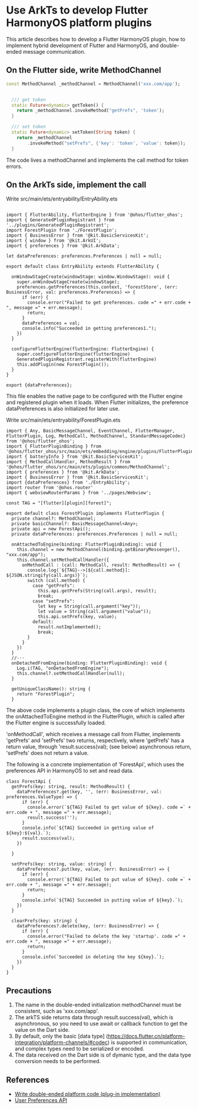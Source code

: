 # Use ArkTs to develop Flutter HarmonyOS platform plugins

This article describes how to develop a Flutter HarmonyOS plugin, how to implement hybrid development of Flutter and HarmonyOS, and double-ended message communication.

## On the Flutter side, write MethodChannel

```dart
const MethodChannel _methodChannel = MethodChannel('xxx.com/app');


  /// get token
  static Future<dynamic> getToken() {
    return _methodChannel.invokeMethod("getPrefs", 'token');
  }

  /// set token
  static Future<dynamic> setToken(String token) {
    return _methodChannel
        .invokeMethod("setPrefs", {'key': 'token', 'value': token});
  }

```

The code lives a methodChannel and implements the call method for token errors.

## On the ArkTs side, implement the call

Write src/main/ets/entryability/EntryAbility.ets

```ets

import { FlutterAbility, FlutterEngine } from '@ohos/flutter_ohos';
import { GeneratedPluginRegistrant } from '../plugins/GeneratedPluginRegistrant';
import ForestPlugin from './ForestPlugin';
import { BusinessError } from '@kit.BasicServicesKit';
import { window } from '@kit.ArkUI';
import { preferences } from '@kit.ArkData';

let dataPreferences: preferences.Preferences | null = null;

export default class EntryAbility extends FlutterAbility {

  onWindowStageCreate(windowStage: window.WindowStage): void {
    super.onWindowStageCreate(windowStage);
    preferences.getPreferences(this.context, 'forestStore', (err: BusinessError, val: preferences.Preferences) => {
      if (err) {
        console.error("Failed to get preferences. code =" + err.code + ", message =" + err.message);
        return;
      }
      dataPreferences = val;
      console.info("Succeeded in getting preferences1.");
    })
  }

  configureFlutterEngine(flutterEngine: FlutterEngine) {
    super.configureFlutterEngine(flutterEngine)
    GeneratedPluginRegistrant.registerWith(flutterEngine)
    this.addPlugin(new ForestPlugin());
  }
}

export {dataPreferences};
```

This file enables the native page to be configured with the Flutter engine and registered plugin when it loads. When Flutter initializes, the preference dataPreferences is also initialized for later use.

Write src/main/ets/entryability/ForestPlugin.ets

```ets
import { Any, BasicMessageChannel, EventChannel, FlutterManager, FlutterPlugin, Log, MethodCall, MethodChannel, StandardMessageCodec} from '@ohos/flutter_ohos';
import { FlutterPluginBinding } from '@ohos/flutter_ohos/src/main/ets/embedding/engine/plugins/FlutterPlugin';
import { batteryInfo } from '@kit.BasicServicesKit';
import { MethodCallHandler, MethodResult } from '@ohos/flutter_ohos/src/main/ets/plugin/common/MethodChannel';
import { preferences } from '@kit.ArkData';
import { BusinessError } from '@kit.BasicServicesKit';
import {dataPreferences} from './EntryAbility';
import router from '@ohos.router'
import { webviewRouterParams } from '../pages/Webview';

const TAG = "[flutter][plugin][forest]";

export default class ForestPlugin implements FlutterPlugin {
  private channel?: MethodChannel;
  private basicChannel?: BasicMessageChannel<Any>;
  private api = new ForestApi();
  private dataPreferences: preferences.Preferences | null = null;

  onAttachedToEngine(binding: FlutterPluginBinding): void {
    this.channel = new MethodChannel(binding.getBinaryMessenger(), "xxx.com/app");
    this.channel.setMethodCallHandler({
      onMethodCall : (call: MethodCall, result: MethodResult) => {
        console.log(`${TAG}-->[${call.method}]: ${JSON.stringify(call.args)}`);
        switch (call.method) {
          case "getPrefs":
            this.api.getPrefs(String(call.args), result);
            break;
          case "setPrefs":
            let key = String(call.argument("key"));
            let value = String(call.argument("value"));
            this.api.setPrefs(key, value);
          default:
            result.notImplemented();
            break;
        }
      }
    })
  }
  //···
  onDetachedFromEngine(binding: FlutterPluginBinding): void {
    Log.i(TAG, "onDetachedFromEngine");
    this.channel?.setMethodCallHandler(null);
  }

  getUniqueClassName(): string {
    return "ForestPlugin";
  }
```

The above code implements a plugin class, the core of which implements the onAttachedToEngine method in the FlutterPlugin, which is called after the Flutter engine is successfully loaded.

'onMethodCall', which receives a message call from Flutter, implements 'getPrefs' and 'setPrefs' two returns, respectively, where 'getPrefs' has a return value, through 'result.success(val); (see below) asynchronous return,
'setPrefs' does not return a value.

The following is a concrete implementation of 'ForestApi', which uses the preferences API in HarmonyOS to set and read data.

```ets
class ForestApi {
  getPrefs(key: string, result: MethodResult) {
    dataPreferences?.get(key, '', (err: BusinessError, val: preferences.ValueType) => {
      if (err) {
        console.error(`${TAG} Failed to get value of ${key}. code =` + err.code + ", message =" + err.message);
        result.success('');
      }
      console.info(`${TAG} Succeeded in getting value of ${key}:${val}.`);
      result.success(val);
    })

  }

  setPrefs(key: string, value: string) {
    dataPreferences?.put(key, value, (err: BusinessError) => {
      if (err) {
        console.error(`${TAG} Failed to put value of ${key}. code =` + err.code + ", message =" + err.message);
        return;
      }
      console.info(`${TAG} Succeeded in putting value of ${key}.`);
    })
  }

  clearPrefs(key: string) {
    dataPreferences?.delete(key, (err: BusinessError) => {
      if (err) {
        console.error("Failed to delete the key 'startup'. code =" + err.code + ", message =" + err.message);
        return;
      }
      console.info(`Succeeded in deleting the key ${key}.`);
    })
  }
}

```

## Precautions

1. The name in the double-ended initialization methodChannel must be consistent, such as 'xxx.com/app'.
2. The arkTS side returns data through result.success(val), which is asynchronous, so you need to use await or callback function to get the value on the Dart side.
3. By default, only the basic [data type] (https://docs.flutter.cn/platform-integration/platform-channels/#codec) is supported in communication, and complex types need to be serialized or encoded.
4. The data received on the Dart side is of dymanic type, and the data type conversion needs to be performed.

## References

- [Write double-ended platform code (plug-in implementation)](https://docs.flutter.cn/platform-integration/platform-channels/)
- [User Preferences API](https://developer.huawei.com/consumer/cn/doc/harmonyos-references/js-apis-data-preferences-V5)